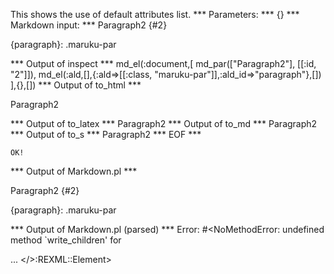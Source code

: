 This shows the use of default attributes list.
*** Parameters: ***
{}
*** Markdown input: ***
Paragraph2 
{#2}

{paragraph}: .maruku-par

*** Output of inspect ***
md_el(:document,[
	md_par(["Paragraph2"], [[:id, "2"]]),
	md_el(:ald,[],{:ald=>[[:class, "maruku-par"]],:ald_id=>"paragraph"},[])
],{},[])
*** Output of to_html ***
<p class='maruku-par' id='2'>Paragraph2</p>
*** Output of to_latex ***
Paragraph2
*** Output of to_md ***
Paragraph2
*** Output of to_s ***
Paragraph2
*** EOF ***



	OK!



*** Output of Markdown.pl ***
<p>Paragraph2 
{#2}</p>

<p>{paragraph}: .maruku-par</p>

*** Output of Markdown.pl (parsed) ***
Error: #<NoMethodError: undefined method `write_children' for <div> ... </>:REXML::Element>
